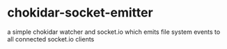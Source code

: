 # chokidar-socket-emitter
a simple chokidar watcher and socket.io which emits file system events to all connected socket.io clients
